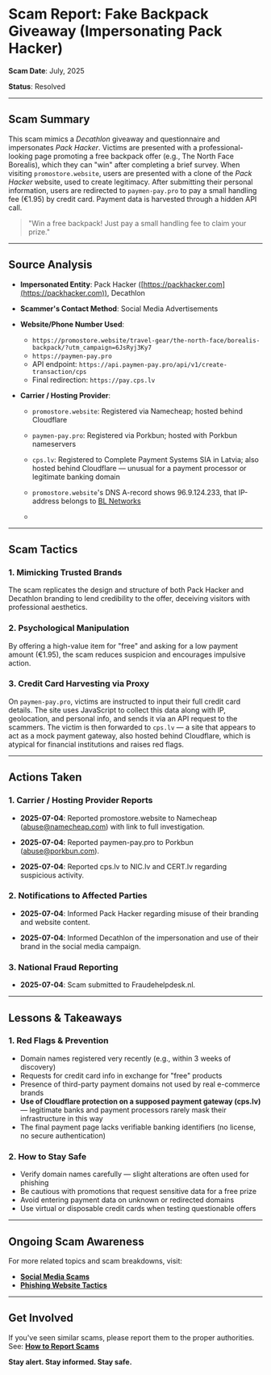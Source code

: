 # Scam Report: Fake Backpack Giveaway (Impersonating Pack Hacker)

**Scam Date**: July, 2025

**Status**: Resolved

---

## Scam Summary

This scam mimics a *Decathlon* giveaway and questionnaire and impersonates *Pack Hacker*. Victims are presented with a professional-looking page promoting a free backpack offer (e.g., The North Face Borealis), which they can "win" after completing a brief survey. When visiting `promostore.website`, users are presented with a clone of the *Pack Hacker* website, used to create legitimacy. After submitting their personal information, users are redirected to `paymen-pay.pro` to pay a small handling fee (€1.95) by credit card. Payment data is harvested through a hidden API call.

> "Win a free backpack! Just pay a small handling fee to claim your prize."

---

## Source Analysis

* **Impersonated Entity**: Pack Hacker ([https://packhacker.com](https://packhacker.com)), Decathlon
* **Scammer's Contact Method**: Social Media Advertisements
* **Website/Phone Number Used**:

  * `https://promostore.website/travel-gear/the-north-face/borealis-backpack/?utm_campaign=6JsRyj3Ky7`
  * `https://paymen-pay.pro`
  * API endpoint: `https://api.paymen-pay.pro/api/v1/create-transaction/cps`
  * Final redirection: `https://pay.cps.lv`
* **Carrier / Hosting Provider**:

  * `promostore.website`: Registered via Namecheap; hosted behind Cloudflare
  * `paymen-pay.pro`: Registered via Porkbun; hosted with Porkbun nameservers
  * `cps.lv`: Registered to Complete Payment Systems SIA in Latvia; also hosted behind Cloudflare — unusual for a payment processor or legitimate banking domain

  * `promostore.website`'s DNS A-record shows 96.9.124.233, that IP-address belongs to [BL Networks](https://blnwx.com)
  * 
---

## Scam Tactics

### 1. Mimicking Trusted Brands

The scam replicates the design and structure of both Pack Hacker and Decathlon branding to lend credibility to the offer, deceiving visitors with professional aesthetics.

### 2. Psychological Manipulation

By offering a high-value item for "free" and asking for a low payment amount (€1.95), the scam reduces suspicion and encourages impulsive action.

### 3. Credit Card Harvesting via Proxy

On `paymen-pay.pro`, victims are instructed to input their full credit card details. The site uses JavaScript to collect this data along with IP, geolocation, and personal info, and sends it via an API request to the scammers. The victim is then forwarded to `cps.lv` — a site that appears to act as a mock payment gateway, also hosted behind Cloudflare, which is atypical for financial institutions and raises red flags.

---

## Actions Taken

### 1. Carrier / Hosting Provider Reports

* **2025-07-04**: Reported promostore.website to Namecheap (abuse@namecheap.com) with link to full investigation.

* **2025-07-04**: Reported paymen-pay.pro to Porkbun (abuse@porkbun.com).

* **2025-07-04**: Reported cps.lv to NIC.lv and CERT.lv regarding suspicious activity.

### 2. Notifications to Affected Parties

* **2025-07-04**: Informed Pack Hacker regarding misuse of their branding and website content.

* **2025-07-04**: Informed Decathlon of the impersonation and use of their brand in the social media campaign.

### 3. National Fraud Reporting

* **2025-07-04**: Scam submitted to Fraudehelpdesk.nl.

---

## Lessons & Takeaways

### 1. Red Flags & Prevention

* Domain names registered very recently (e.g., within 3 weeks of discovery)
* Requests for credit card info in exchange for "free" products
* Presence of third-party payment domains not used by real e-commerce brands
* **Use of Cloudflare protection on a supposed payment gateway (cps.lv)** — legitimate banks and payment processors rarely mask their infrastructure in this way
* The final payment page lacks verifiable banking identifiers (no license, no secure authentication)

### 2. How to Stay Safe

* Verify domain names carefully — slight alterations are often used for phishing
* Be cautious with promotions that request sensitive data for a free prize
* Avoid entering payment data on unknown or redirected domains
* Use virtual or disposable credit cards when testing questionable offers

---

## Ongoing Scam Awareness

For more related topics and scam breakdowns, visit:

* [**Social Media Scams**](../General/SocialMediaScam.md)
* [**Phishing Website Tactics**](../General/PhishingWebsiteTactics.md)

---

## Get Involved

If you've seen similar scams, please report them to the proper authorities.
See: [**How to Report Scams**](../General/GetInvolved.md)

**Stay alert. Stay informed. Stay safe.**
